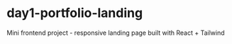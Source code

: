 # day1-portfolio-landing
Mini frontend project - responsive landing page built with React + Tailwind

